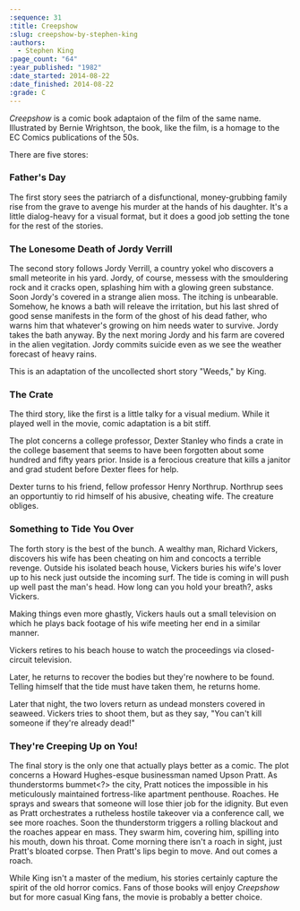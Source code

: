 ```yaml
---
:sequence: 31
:title: Creepshow
:slug: creepshow-by-stephen-king
:authors:
  - Stephen King
:page_count: "64"
:year_published: "1982"
:date_started: 2014-08-22
:date_finished: 2014-08-22
:grade: C
---
```


_Creepshow_ is a comic book adaptaion of the film of the same name. Illustrated by Bernie Wrightson, the book, like the film, is a homage to the EC Comics publications of the 50s.

There are five stores:

### Father's Day

The first story sees the patriarch of a disfunctional, money-grubbing family rise from the grave to avenge his murder at the hands of his daughter. It's a little dialog-heavy for a visual format, but it does a good job setting the tone for the rest of the stories.

### The Lonesome Death of Jordy Verrill

The second story follows Jordy Verrill, a country yokel who discovers a small meteorite in his yard. Jordy, of course, messess with the smouldering rock and it cracks open, splashing him with a glowing green substance. Soon Jordy's covered in a strange alien moss. The itching is unbearable. Somehow, he knows a bath will releave the irritation, but his last shred of good sense manifests in the form of the ghost of his dead father, who warns him that whatever's growing on him needs water to survive. Jordy takes the bath anyway. By the next moring Jordy and his farm are covered in the alien vegitation. Jordy commits suicide even as we see the weather forecast of heavy rains.

This is an adaptation of the uncollected short story "Weeds," by King.

### The Crate

The third story, like the first is a little talky for a visual medium. While it played well in the movie, comic adaptation is a bit stiff.

The plot concerns a college professor, Dexter Stanley who finds a crate in the college basement that seems to have been forgotten about some hundred and fifty years prior. Inside is a ferocious creature that kills a janitor and grad student before
Dexter flees for help.

Dexter turns to his friend, fellow professor Henry Northrup. Northrup sees an opportuntiy to rid himself of his abusive, cheating wife. The creature obliges.

### Something to Tide You Over

The forth story is the best of the bunch. A wealthy man, Richard Vickers, discovers his wife has been cheating on him and concocts a terrible revenge. Outside his isolated beach house, Vickers buries his wife's lover up to his neck just outside the incoming surf. The tide is coming in will push up well past the man's head. How long can you hold your breath?, asks Vickers.

Making things even more ghastly, Vickers hauls out a small television on which he plays back footage of his wife meeting her end in a similar manner.

Vickers retires to his beach house to watch the proceedings via closed-circuit television.

Later, he returns to recover the bodies but they're nowhere to be found. Telling himself that the tide must have taken them, he returns home.

Later that night, the two lovers return as undead monsters covered in seaweed. Vickers tries to shoot them, but as they say, "You can't kill someone if they're already dead!"

### They're Creeping Up on You!

The final story is the only one that actually plays better as a comic. The plot concerns a Howard Hughes-esque businessman named Upson Pratt. As thunderstorms bummet<?> the city, Pratt notices the impossible in his meticulously maintained fortress-like apartment penthouse. Roaches. He sprays and swears that someone will lose thier job for the idignity. But even as Pratt orchestrates a rutheless hostile takeover via a conference call, we see more roaches. Soon the thunderstorm triggers a rolling blackout and the roaches appear en mass. They swarm him, covering him, spilling into his mouth, down his throat. Come morning there isn't a roach in sight, just Pratt's bloated corpse. Then Pratt's lips begin to move. And out comes a roach.

While King isn't a master of the medium, his stories certainly capture the spirit of the old horror comics. Fans of those books will enjoy _Creepshow_ but for more casual King fans, the movie is probably a better choice.
